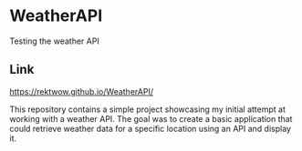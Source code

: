 # WeatherAPI
Testing the weather API

## Link
https://rektwow.github.io/WeatherAPI/

This repository contains a simple project showcasing my initial attempt at working with a weather API. 
The goal was to create a basic application that could retrieve weather data for a specific location using an API and display it.
